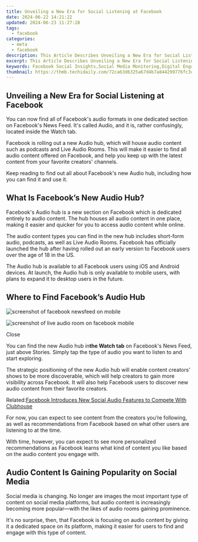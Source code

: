 ```yaml
---
title: Unveiling a New Era for Social Listening at Facebook
date: 2024-06-22 14:21:22
updated: 2024-06-23 11:27:28
tags:
  - facebook
categories:
  - meta
  - facebook
description: This Article Describes Unveiling a New Era for Social Listening at Facebook
excerpt: This Article Describes Unveiling a New Era for Social Listening at Facebook
keywords: Facebook Social Insights,Social Media Monitoring,Digital Engagement Analysis,Brand Audience Reaction,Real-Time Feedback Tools,Online Community Sentiment,Public Relations Strategy
thumbnail: https://thmb.techidaily.com/72ca63d6325a67d4b7a844299776fc3c0b1aca6440d5ca1111f8174af4b16af4.jpg
---
```


## Unveiling a New Era for Social Listening at Facebook

 You can now find all of Facebook's audio formats in one dedicated section on Facebook's News Feed. It's called Audio, and it is, rather confusingly, located inside the Watch tab.

 Facebook is rolling out a new Audio hub, which will house audio content such as podcasts and Live Audio Rooms. This will make it easier to find all audio content offered on Facebook, and help you keep up with the latest content from your favorite creators' channels.

 Keep reading to find out all about Facebook's new Audio hub, including how you can find it and use it.

## What Is Facebook’s New Audio Hub?

 Facebook's Audio hub is a new section on Facebook which is dedicated entirely to audio content. The hub houses all audio content in one place, making it easier and quicker for you to access audio content while online.

 The audio content types you can find in the new hub includes short-form audio, podcasts, as well as Live Audio Rooms. Facebook has officially launched the hub after having rolled out an early version to Facebook users over the age of 18 in the US.

 The Audio hub is available to all Facebook users using iOS and Android devices. At launch, the Audio hub is only available to mobile users, with plans to expand it to desktop users in the future.

## Where to Find Facebook’s Audio Hub

![screenshot of facebook newsfeed on mobile](https://static1.makeuseofimages.com/wordpress/wp-content/uploads/2021/10/screenshot-of-facebook-newsfeed-on-mobile.png)

![screenshot of live audio room on facebook mobile](https://static1.makeuseofimages.com/wordpress/wp-content/uploads/2021/10/screenshot-of-live-audio-room-on-facebook-mobile.png)

Close

 You can find the new Audio hub in**the Watch tab** on Facebook's News Feed, just above Stories. Simply tap the type of audio you want to listen to and start exploring.

 The strategic positioning of the new Audio hub will enable content creators' shows to be more discoverable, which will help creators to gain more visibility across Facebook. It will also help Facebook users to discover new audio content from their favorite creators.

 Related:[Facebook Introduces New Social Audio Features to Compete With Clubhouse](https://www.makeuseof.com/facebook-introduces-social-audio-features-compete-clubhouse/)

 For now, you can expect to see content from the creators you’re following, as well as recommendations from Facebook based on what other users are listening to at the time.

 With time, however, you can expect to see more personalized recommendations as Facebook learns what kind of content you like based on the audio content you engage with.

## Audio Content Is Gaining Popularity on Social Media

 Social media is changing. No longer are images the most important type of content on social media platforms, but audio content is increasingly becoming more popular—with the likes of audio rooms gaining prominence.

 It's no surprise, then, that Facebook is focusing on audio content by giving it a dedicated space on its platform, making it easier for users to find and engage with this type of content.


<ins class="adsbygoogle"
     style="display:block"
     data-ad-format="autorelaxed"
     data-ad-client="ca-pub-7571918770474297"
     data-ad-slot="1223367746"></ins>



<ins class="adsbygoogle"
     style="display:block"
     data-ad-client="ca-pub-7571918770474297"
     data-ad-slot="8358498916"
     data-ad-format="auto"
     data-full-width-responsive="true"></ins>
